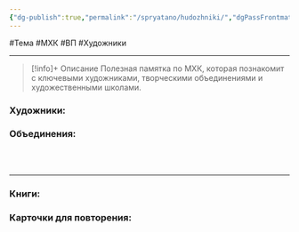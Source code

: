 ```yaml
---
{"dg-publish":true,"permalink":"/spryatano/hudozhniki/","dgPassFrontmatter":true}
---
```


#Тема #МХК #ВП #Художники

---

> [!info]+ Описание
> Полезная памятка по МХК, которая познакомит с ключевыми художниками, творческими объединениями и художественными школами.
### Художники:
### Объединения:
### ㅤ
---

### Книги:
### Карточки для повторения:
